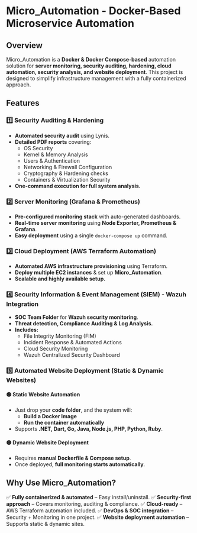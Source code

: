 # Micro_Automation - Docker-Based Microservice Automation

## **Overview**
Micro_Automation is a **Docker & Docker Compose-based** automation solution for **server monitoring, security auditing, hardening, cloud automation, security analysis, and website deployment**. This project is designed to simplify infrastructure management with a fully containerized approach.

## **Features**
### **1️⃣ Security Auditing & Hardening**
- **Automated security audit** using Lynis.
- **Detailed PDF reports** covering:
  - OS Security
  - Kernel & Memory Analysis
  - Users & Authentication
  - Networking & Firewall Configuration
  - Cryptography & Hardening checks
  - Containers & Virtualization Security
- **One-command execution for full system analysis.**

### **2️⃣ Server Monitoring (Grafana & Prometheus)**
- **Pre-configured monitoring stack** with auto-generated dashboards.
- **Real-time server monitoring** using **Node Exporter, Prometheus & Grafana**.
- **Easy deployment** using a single `docker-compose up` command.

### **3️⃣ Cloud Deployment (AWS Terraform Automation)**
- **Automated AWS infrastructure provisioning** using Terraform.
- **Deploy multiple EC2 instances** & set up **Micro_Automation**.
- **Scalable and highly available setup.**

### **4️⃣ Security Information & Event Management (SIEM) - Wazuh Integration**
- **SOC Team Folder** for **Wazuh security monitoring**.
- **Threat detection, Compliance Auditing & Log Analysis.**
- **Includes:**
  - File Integrity Monitoring (FIM)
  - Incident Response & Automated Actions
  - Cloud Security Monitoring
  - Wazuh Centralized Security Dashboard

### **5️⃣ Automated Website Deployment (Static & Dynamic Websites)**
#### **🟢 Static Website Automation**
- Just drop your **code folder**, and the system will:
  - **Build a Docker Image**
  - **Run the container automatically**
- Supports **.NET, Dart, Go, Java, Node.js, PHP, Python, Ruby**.

#### **🟡 Dynamic Website Deployment**
- Requires **manual Dockerfile & Compose setup**.
- Once deployed, **full monitoring starts automatically**.

## **Why Use Micro_Automation?**
✅ **Fully containerized & automated** – Easy install/uninstall.
✅ **Security-first approach** – Covers monitoring, auditing & compliance.
✅ **Cloud-ready** – AWS Terraform automation included.
✅ **DevOps & SOC integration** – Security + Monitoring in one project.
✅ **Website deployment automation** – Supports static & dynamic sites.

